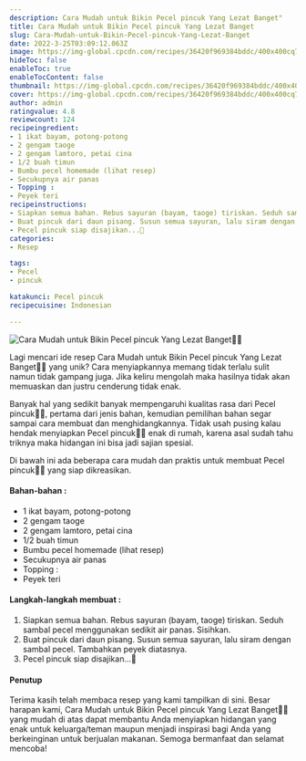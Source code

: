 ```yaml
---
description: Cara Mudah untuk Bikin Pecel pincuk Yang Lezat Banget"
title: Cara Mudah untuk Bikin Pecel pincuk Yang Lezat Banget
slug: Cara-Mudah-untuk-Bikin-Pecel-pincuk-Yang-Lezat-Banget
date: 2022-3-25T03:09:12.063Z
image: https://img-global.cpcdn.com/recipes/36420f969384bddc/400x400cq70/photo.jpg
hideToc: false
enableToc: true
enableTocContent: false
thumbnail: https://img-global.cpcdn.com/recipes/36420f969384bddc/400x400cq70/photo.jpg
cover: https://img-global.cpcdn.com/recipes/36420f969384bddc/400x400cq70/photo.jpg
author: admin
ratingvalue: 4.8
reviewcount: 124
recipeingredient:
- 1 ikat bayam, potong-potong
- 2 gengam taoge
- 2 gengam lamtoro, petai cina
- 1/2 buah timun
- Bumbu pecel homemade (lihat resep)
- Secukupnya air panas
- Topping :
- Peyek teri
recipeinstructions:
- Siapkan semua bahan. Rebus sayuran (bayam, taoge) tiriskan. Seduh sambal pecel menggunakan sedikit air panas. Sisihkan.
- Buat pincuk dari daun pisang. Susun semua sayuran, lalu siram dengan sambal pecel. Tambahkan peyek diatasnya.
- Pecel pincuk siap disajikan...🤗
categories:
- Resep

tags:
- Pecel
- pincuk

katakunci: Pecel pincuk
recipecuisine: Indonesian

---
```


![Cara Mudah untuk Bikin Pecel pincuk Yang Lezat Banget👩‍🍳](https://img-global.cpcdn.com/recipes/36420f969384bddc/400x400cq70/photo.jpg)

Lagi mencari ide resep Cara Mudah untuk Bikin Pecel pincuk Yang Lezat Banget👩‍🍳 yang unik? Cara menyiapkannya memang tidak terlalu sulit namun tidak gampang juga. Jika keliru mengolah maka hasilnya tidak akan memuaskan dan justru cenderung tidak enak.

Banyak hal yang sedikit banyak mempengaruhi kualitas rasa dari Pecel pincuk👩‍🍳, pertama dari jenis bahan, kemudian pemilihan bahan segar sampai cara membuat dan menghidangkannya. Tidak usah pusing kalau hendak menyiapkan Pecel pincuk👩‍🍳 enak di rumah, karena asal sudah tahu triknya maka hidangan ini bisa jadi sajian spesial.

Di bawah ini ada beberapa cara mudah dan praktis untuk membuat Pecel pincuk👩‍🍳 yang siap dikreasikan.

<!--inarticleads1-->

#### Bahan-bahan :

- 1 ikat bayam, potong-potong
- 2 gengam taoge
- 2 gengam lamtoro, petai cina
- 1/2 buah timun
- Bumbu pecel homemade (lihat resep)
- Secukupnya air panas
- Topping :
- Peyek teri

<!--inarticleads2-->

#### Langkah-langkah membuat :

1. Siapkan semua bahan. Rebus sayuran (bayam, taoge) tiriskan. Seduh sambal pecel menggunakan sedikit air panas. Sisihkan.
1. Buat pincuk dari daun pisang. Susun semua sayuran, lalu siram dengan sambal pecel. Tambahkan peyek diatasnya.
1. Pecel pincuk siap disajikan...🤗

#### Penutup

Terima kasih telah membaca resep yang kami tampilkan di sini. Besar harapan kami, Cara Mudah untuk Bikin Pecel pincuk Yang Lezat Banget👩‍🍳 yang mudah di atas dapat membantu Anda menyiapkan hidangan yang enak untuk keluarga/teman maupun menjadi inspirasi bagi Anda yang berkeinginan untuk berjualan makanan. Semoga bermanfaat dan selamat mencoba!